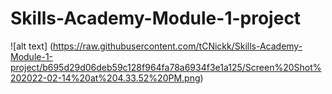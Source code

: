 # Skills-Academy-Module-1-project

![alt text] (https://raw.githubusercontent.com/tCNickk/Skills-Academy-Module-1-project/b695d29d06deb59c128f964fa78a6934f3e1a125/Screen%20Shot%202022-02-14%20at%204.33.52%20PM.png)
